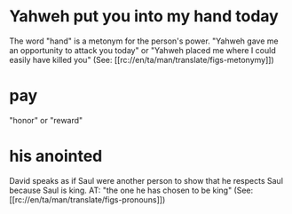 # Yahweh put you into my hand today

The word "hand" is a metonym for the person's power. "Yahweh gave me an opportunity to attack you today" or "Yahweh placed me where I could easily have killed you" (See: [[rc://en/ta/man/translate/figs-metonymy]])

# pay

"honor" or "reward"

# his anointed

David speaks as if Saul were another person to show that he respects Saul because Saul is king. AT: "the one he has chosen to be king" (See: [[rc://en/ta/man/translate/figs-pronouns]])